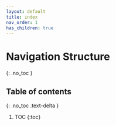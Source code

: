 ```yaml
---
layout: default
title: index
nav_order: 1
has_children: true
---
```


# Navigation Structure
{: .no_toc }

## Table of contents
{: .no_toc .text-delta }

1. TOC
{:toc}
